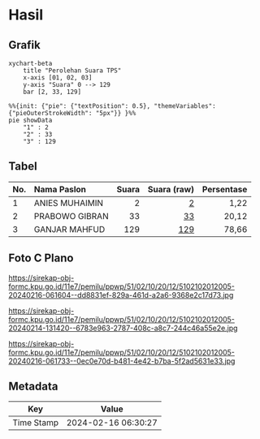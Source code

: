 # Hasil

## Grafik

```mermaid
xychart-beta
    title "Perolehan Suara TPS"
    x-axis [01, 02, 03]
    y-axis "Suara" 0 --> 129
    bar [2, 33, 129]
```

```mermaid
%%{init: {"pie": {"textPosition": 0.5}, "themeVariables": {"pieOuterStrokeWidth": "5px"}} }%%
pie showData
    "1" : 2
    "2" : 33
    "3" : 129
```

## Tabel

| No. | Nama Paslon    | Suara | Suara (raw) | Persentase |
|:--- |:-------------- | -----:| -----------:| ----------:|
| 1   | ANIES MUHAIMIN | 2     | [2][p-1]    | 1,22       |
| 2   | PRABOWO GIBRAN | 33    | [33][p-2]   | 20,12      |
| 3   | GANJAR MAHFUD  | 129   | [129][p-3]  | 78,66      |


[p-1]: https://github.com/gigit-pemilu/pemilu-2024-51-bali/blob/main/pilpres/hitung-suara/sub/51-bali/sub/02-tabanan/sub/10-pupuan/sub/2012-pajahan/sub/005-tps/sub/paslon-1.txt
[p-2]: https://github.com/gigit-pemilu/pemilu-2024-51-bali/blob/main/pilpres/hitung-suara/sub/51-bali/sub/02-tabanan/sub/10-pupuan/sub/2012-pajahan/sub/005-tps/sub/paslon-2.txt
[p-3]: https://github.com/gigit-pemilu/pemilu-2024-51-bali/blob/main/pilpres/hitung-suara/sub/51-bali/sub/02-tabanan/sub/10-pupuan/sub/2012-pajahan/sub/005-tps/sub/paslon-3.txt

## Foto C Plano

https://sirekap-obj-formc.kpu.go.id/11e7/pemilu/ppwp/51/02/10/20/12/5102102012005-20240216-061604--dd8831ef-829a-461d-a2a6-9368e2c17d73.jpg

https://sirekap-obj-formc.kpu.go.id/11e7/pemilu/ppwp/51/02/10/20/12/5102102012005-20240214-131420--6783e963-2787-408c-a8c7-244c46a55e2e.jpg

https://sirekap-obj-formc.kpu.go.id/11e7/pemilu/ppwp/51/02/10/20/12/5102102012005-20240216-061733--0ec0e70d-b481-4e42-b7ba-5f2ad5631e33.jpg


## Metadata

| Key        | Value               |
| ---------- | ------------------- |
| Time Stamp | 2024-02-16 06:30:27 |



